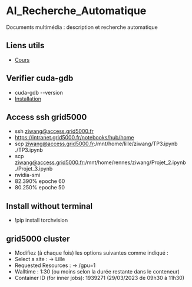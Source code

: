 # AI_Recherche_Automatique
Documents multimédia : description et recherche automatique

## Liens utils ##
- [Cours](http://gbgi9u07.imag.fr/doku.php)

## Verifier cuda-gdb ##
- cuda-gdb --version
- [Installation](https://developer.nvidia.com/nvidia-cuda-toolkit-12_2_0-developer-tools-mac-hosts#cuda-gdb)

## Access ssh grid5000
- ssh ziwang@access.grid5000.fr
- https://intranet.grid5000.fr/notebooks/hub/home
- scp ziwang@access.grid5000.fr:/mnt/home/lille/ziwang/TP3.ipynb ./TP3.ipynb
- scp ziwang@access.grid5000.fr:/mnt/home/rennes/ziwang/Projet_2.ipynb ./Projet_3.ipynb
- nvidia-smi
- 82.390% epoche 60
- 80.250% epoche 50

## Install without terminal
- !pip install torchvision

## grid5000 cluster
- Modifiez (à chaque fois) les options suivantes comme indiqué :
- Select a site : → Lille
- Requested Resources : → /gpu=1
- Walltime : 1:30 (ou moins selon la durée restante dans le conteneur)
- Container ID (for inner jobs): 1939271 (29/03/2023 de 09h30 à 11h30)
